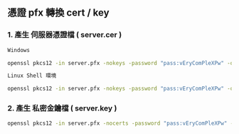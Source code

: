 ## 憑證 pfx 轉換 cert / key

### 1. 產生 伺服器憑證檔 ( server.cer )
```bash
Windows

openssl pkcs12 -in server.pfx -nokeys -password "pass:vEryComPleXPw" -out - 2>nul | openssl x509 -out server.crt

Linux Shell 環境

openssl pkcs12 -in server.pfx -nokeys -password "pass:vEryComPleXPw" -out - 2>/dev/null | openssl x509 -out server.crt
```

### 2. 產生 私密金鑰檔 ( server.key )

```bash
openssl pkcs12 -in server.pfx -nocerts -password "pass:vEryComPleXPw" -nodes -out server.key
```
